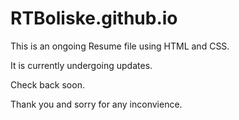 # RTBoliske.github.io

This is an ongoing Resume file using HTML and CSS.

It is currently undergoing updates.

Check back soon.

Thank you and sorry for any inconvience.
